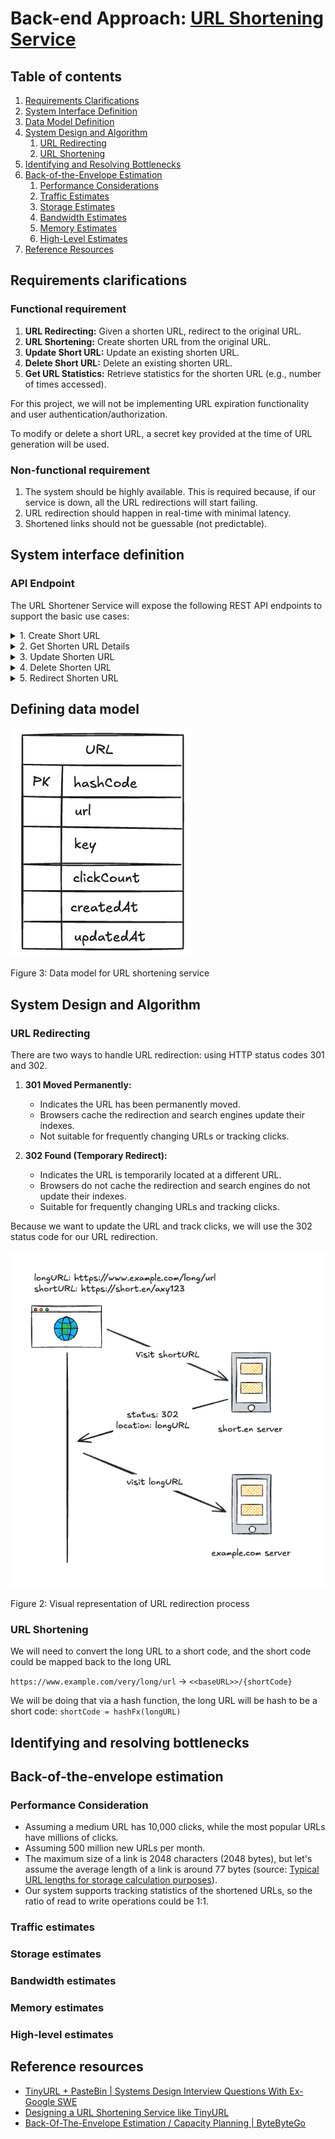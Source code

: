 # Back-end Approach: [URL Shortening Service](https://roadmap.sh/projects/url-shortening-service)

## Table of contents

1. [Requirements Clarifications](#requirements-clarifications)
2. [System Interface Definition](#system-interface-definition)
3. [Data Model Definition](#defining-data-model)
4. [System Design and Algorithm](#system-design-and-algorithm)
    1. [URL Redirecting](#url-redirecting)
    2. [URL Shortening](#url-shortening)
5. [Identifying and Resolving Bottlenecks](#identifying-and-resolving-bottlenecks)
6. [Back-of-the-Envelope Estimation](#back-of-the-envelope-estimation)
    1. [Performance Considerations](#performance-consideration)
    2. [Traffic Estimates](#traffic-estimates)
    3. [Storage Estimates](#storage-estimates)
    4. [Bandwidth Estimates](#bandwidth-estimates)
    5. [Memory Estimates](#memory-estimates)
    6. [High-Level Estimates](#high-level-estimates)
7. [Reference Resources](#reference-resources)

## Requirements clarifications

### Functional requirement

1. **URL Redirecting:** Given a shorten URL, redirect to the original URL.
2. **URL Shortening:** Create shorten URL from the original URL.
3. **Update Short URL:** Update an existing shorten URL.
4. **Delete Short URL:** Delete an existing shorten URL.
5. **Get URL Statistics:** Retrieve statistics for the shorten URL (e.g., number of times accessed).

For this project, we will not be implementing URL expiration functionality and user authentication/authorization.

To modify or delete a short URL, a secret key provided at the time of URL generation will be used.

### Non-functional requirement

1. The system should be highly available. This is required because, if our service is down, all the URL redirections will start failing.
2. URL redirection should happen in real-time with minimal latency.
3. Shortened links should not be guessable (not predictable).

## System interface definition

### API Endpoint

The URL Shortener Service will expose the following REST API endpoints to support the basic use cases:

<details>
<summary>1. Create Short URL</summary>

- **Endpoint:** `/api/v1/shorten_urls`
- **Method:** `POST`
- **Description:** Create a shortened URL from the original URL. The response includes a unique key that can be used to modify the shortened URL and a shorten_code that will be used for redirection.
- **Request Body:**

  ```json
  {
    "original_url": "https://www.example.com/very/long/url"
  }
  ```

- **Response:**

  ```json
  {
    "key": "unique_key_for_modification",
    "shorten_code": "shortCode"
  }
  ```

</details>

<details>
<summary>2. Get Shorten URL Details</summary>

- **Endpoint:** `/api/v1/shorten_urls/{shorten_code}?key={key}`
- **Method:** `GET`
- **Description:** Get the detail of the shorten URL, include the statistics information
- **Path Parameter:**
  - `shorten_code`: The shortened URL identifier.
  - `key`: Authorize key
- **Response:**

  ```json
  {
    "original_url": "https://www.example.com/very/long/url",
    "access_count": 999
  }
  ```

</details>

<details>
<summary>3. Update Shorten URL</summary>

- **Endpoint:** `/api/v1/shorten_urls/{shorten_code}`
- **Method:** `PUT`
- **Description:** Update the original URL associated with the shortened URL.
- **Path Parameter:**
  - `shorten_code`: The shortened URL identifier.
- **Request Body:**

  ```json
  {
    "key": "unique_key_for_modification",
    "original_url": "https://www.example.com/very/long/url"
  }
  ```

- **Response:**

  ```json
  {
    "result": true
  }
  ```

</details>

<details>
<summary>4. Delete Shorten URL</summary>

- **Endpoint:** `/api/v1/shorten_urls/{shorten_code}`
- **Method:** `DELETE`
- **Description:** Delete the shortened URL.
- **Path Parameter:**
  - `shorten_code`: The shortened URL identifier.
- **Request Body:**

  ```json
  {
    "key": "unique_key_for_modification"
  }
  ```

- **Response:**

  ```json
  {
    "result": true
  }
  ```

</details>

<details>
<summary>5. Redirect Shorten URL</summary>

- **Endpoint:** `/{shorten_code}`
- **Method:** `GET`
- **Description:** Redirect to the original URL.
- **Path Parameter:**
  - `shorten_code`: The shortened URL identifier.
- **Response:**
  - **Status Code:** `302 Found`
  - **Headers:**
    - `Location`: The original URL

</details>

## Defining data model

![Data Model](url_data_model.png)

Figure 3: Data model for URL shortening service

## System Design and Algorithm

### URL Redirecting

There are two ways to handle URL redirection: using HTTP status codes 301 and 302.

1. **301 Moved Permanently:**
   - Indicates the URL has been permanently moved.
   - Browsers cache the redirection and search engines update their indexes.
   - Not suitable for frequently changing URLs or tracking clicks.

2. **302 Found (Temporary Redirect):**
   - Indicates the URL is temporarily located at a different URL.
   - Browsers do not cache the redirection and search engines do not update their indexes.
   - Suitable for frequently changing URLs and tracking clicks.

Because we want to update the URL and track clicks, we will use the 302 status code for our URL redirection.

![Redirect Visual](redirect_visual.png)

Figure 2: Visual representation of URL redirection process

### URL Shortening

We will need to convert the long URL to a short code, and the short code could be mapped back to the long URL

```https://www.example.com/very/long/url``` -> ```<<baseURL>>/{shortCode}```

We will be doing that via a hash function, the long URL will be hash to be a short code: ```shortCode = hashFx(longURL)```

## Identifying and resolving bottlenecks

## Back-of-the-envelope estimation

### Performance Consideration

- Assuming a medium URL has 10,000 clicks, while the most popular URLs have millions of clicks.
- Assuming 500 million new URLs per month.
- The maximum size of a link is 2048 characters (2048 bytes), but let's assume the average length of a link is around 77 bytes (source: [Typical URL lengths for storage calculation purposes](https://stackoverflow.com/questions/6168962/typical-url-lengths-for-storage-calculation-purposes-url-shortener)).
- Our system supports tracking statistics of the shortened URLs, so the ratio of read to write operations could be 1:1.

### Traffic estimates

### Storage estimates

### Bandwidth estimates

### Memory estimates

### High-level estimates

## Reference resources

- [TinyURL + PasteBin | Systems Design Interview Questions With Ex-Google SWE](https://www.youtube.com/watch?v=5V6Lam8GZo4&list=PLjTveVh7FakJOoY6GPZGWHHl4shhDT8iV)
- [Designing a URL Shortening Service like TinyURL](https://www.designgurus.io/course-play/grokking-the-system-design-interview/doc/designing-a-url-shortening-service-like-tinyurl)
- [Back-Of-The-Envelope Estimation / Capacity Planning | ByteByteGo](https://www.youtube.com/watch?v=UC5xf8FbdJc&ab_channel=ByteByteGo)
